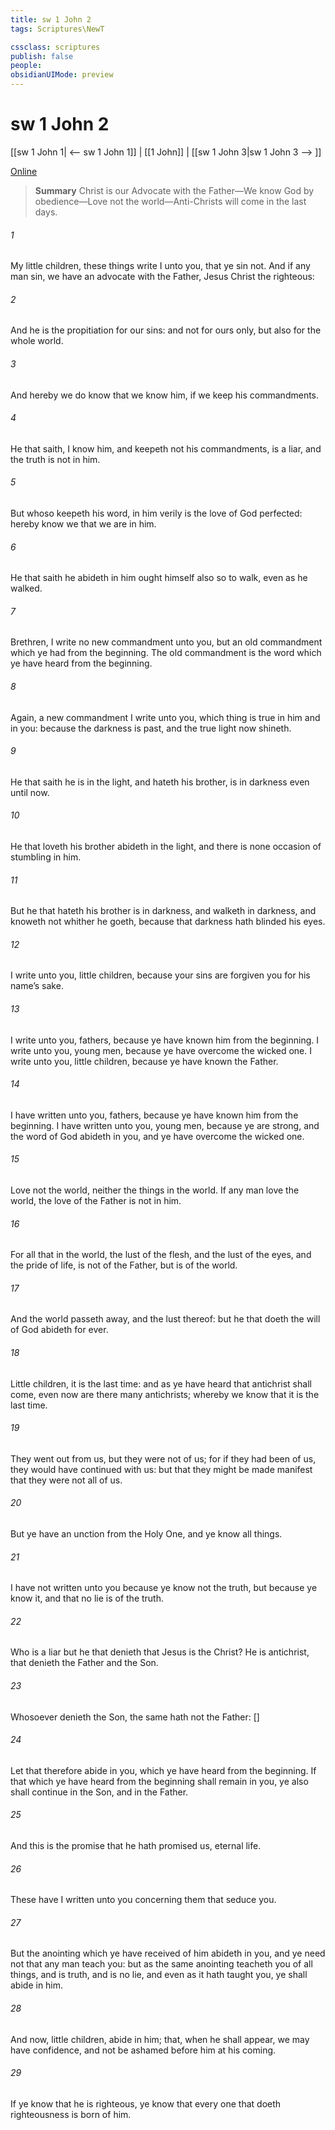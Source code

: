 ```yaml
---
title: sw 1 John 2
tags: Scriptures\NewT

cssclass: scriptures
publish: false
people:
obsidianUIMode: preview
---
```


# sw 1 John 2
[[sw 1 John 1| <-- sw 1 John 1]] | [[1 John]] | [[sw 1 John 3|sw 1 John 3 --> ]]

[Online](https://churchofjesuschrist.org/study/scriptures/nt/1-jn/2?lang=eng)

> __Summary__
Christ is our Advocate with the Father—We know God by obedience—Love not the world—Anti-Christs will come in the last days.

###### 1 
My little children, these things write I unto you, that ye sin not. And if any man sin, we have an advocate with the Father, Jesus Christ the righteous:

###### 2 
And he is the propitiation for our sins: and not for ours only, but also for  the whole world.

###### 3 
And hereby we do know that we know him, if we keep his commandments.

###### 4 
He that saith, I know him, and keepeth not his commandments, is a liar, and the truth is not in him.

###### 5 
But whoso keepeth his word, in him verily is the love of God perfected: hereby know we that we are in him.

###### 6 
He that saith he abideth in him ought himself also so to walk, even as he walked.

###### 7 
Brethren, I write no new commandment unto you, but an old commandment which ye had from the beginning. The old commandment is the word which ye have heard from the beginning.

###### 8 
Again, a new commandment I write unto you, which thing is true in him and in you: because the darkness is past, and the true light now shineth.

###### 9 
He that saith he is in the light, and hateth his brother, is in darkness even until now.

###### 10 
He that loveth his brother abideth in the light, and there is none occasion of stumbling in him.

###### 11 
But he that hateth his brother is in darkness, and walketh in darkness, and knoweth not whither he goeth, because that darkness hath blinded his eyes.

###### 12 
I write unto you, little children, because your sins are forgiven you for his name’s sake.

###### 13 
I write unto you, fathers, because ye have known him  from the beginning. I write unto you, young men, because ye have overcome the wicked one. I write unto you, little children, because ye have known the Father.

###### 14 
I have written unto you, fathers, because ye have known him  from the beginning. I have written unto you, young men, because ye are strong, and the word of God abideth in you, and ye have overcome the wicked one.

###### 15 
Love not the world, neither the things  in the world. If any man love the world, the love of the Father is not in him.

###### 16 
For all that  in the world, the lust of the flesh, and the lust of the eyes, and the pride of life, is not of the Father, but is of the world.

###### 17 
And the world passeth away, and the lust thereof: but he that doeth the will of God abideth for ever.

###### 18 
Little children, it is the last time: and as ye have heard that antichrist shall come, even now are there many antichrists; whereby we know that it is the last time.

###### 19 
They went out from us, but they were not of us; for if they had been of us, they would  have continued with us: but  that they might be made manifest that they were not all of us.

###### 20 
But ye have an unction from the Holy One, and ye know all things.

###### 21 
I have not written unto you because ye know not the truth, but because ye know it, and that no lie is of the truth.

###### 22 
Who is a liar but he that denieth that Jesus is the Christ? He is antichrist, that denieth the Father and the Son.

###### 23 
Whosoever denieth the Son, the same hath not the Father: [] 

###### 24 
Let that therefore abide in you, which ye have heard from the beginning. If that which ye have heard from the beginning shall remain in you, ye also shall continue in the Son, and in the Father.

###### 25 
And this is the promise that he hath promised us,  eternal life.

###### 26 
These  have I written unto you concerning them that seduce you.

###### 27 
But the anointing which ye have received of him abideth in you, and ye need not that any man teach you: but as the same anointing teacheth you of all things, and is truth, and is no lie, and even as it hath taught you, ye shall abide in him.

###### 28 
And now, little children, abide in him; that, when he shall appear, we may have confidence, and not be ashamed before him at his coming.

###### 29 
If ye know that he is righteous, ye know that every one that doeth righteousness is born of him.

